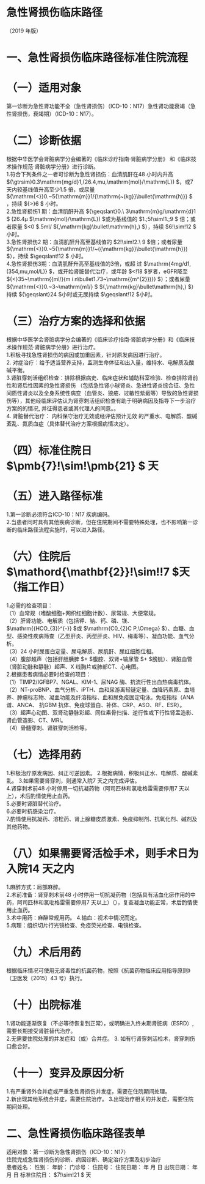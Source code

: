 # 急性肾损伤临床路径  
（2019 年版）  
# 一、急性肾损伤临床路径标准住院流程  
# （一）适用对象  
第一诊断为急性肾功能不全（急性肾损伤）（ICD-10：N17）急性肾功能衰竭（急性肾损伤，衰竭期）（ICD-10：N17）。  
# （二）诊断依据  
根据中华医学会肾脏病学分会编著的《临床诊疗指南·肾脏病学分册》 和《临床技术操作规范·肾脏病学分册》进行诊断。  
1.符合下列条件之一者可诊断为急性肾损伤：血清肌酐在48 小时内升高 ${\gtrsim}0.3\mathrm{mg/d}1\,(26.4\,mu\,\mathrm{mol}/\mathrm{L}) $，或7 天内较基线值升高至少1.5 倍，或尿量 ${\mathrm{<}}0.~5{\mathrm{m}}1/{\mathrm{~(kg}}\bullet{\mathrm{h)}} $ ，持续 ${>}6 $ 小时。  
2.急性肾损伤1 期：血清肌酐升高 ${\geqslant}0.\ 3\mathrm{m}g/\mathrm{d}1 $  (26.4μ $\mathrm{mol}/\mathrm{L}) $或为基线值的 $1.\;5\!\sim\!1.\;9 $ 倍；或者尿量 $<0 $.5ml/ $(\,\mathrm{kg}\bullet\mathrm{h}\,) $），持续 $6\!\sim\!12 $ 小时。  
3.急性肾损伤2 期：血清肌酐升高至基线值的 $2\!\sim\!2.\ 9 $倍；或者尿量 ${\mathrm{<}}0.~5{\mathrm{m}}1/~({\mathrm{kg}}\bullet{\mathrm{h}}) $），持续 $\geqslant\!12 $ 小时。  
4.急性肾损伤3期：血清肌酐升高至基线值的3倍，或超 过 $\mathrm{4mg/d1\,(354\,mu\,mol/L)} $，或开始肾脏替代治疗，或年龄 $<\!18 $岁者，eGFR降至 ${<}35~\mathrm{{ml/\}(m i n\bullet1.73~\mathrm{{m^{2}})}} $）；或者尿量 ${\mathrm{<}}0.~3~\mathrm{m1/} $ $(\,\mathrm{kg}\bullet\mathrm{h}\,) $）持续 ${\geqslant}24 $小时或无尿持续 $\geqslant\!12 $小时。  
# （三）治疗方案的选择和依据  
根据中华医学会肾脏病学分会编著的《临床诊疗指南·肾脏病学分册》和《临床技术操作规范·肾脏病学分册》进行治疗。  
1.积极寻找急性肾损伤的病因或加重因素，针对原发病因进行治疗。  
2. 对症治疗：给予适当营养支持，监测生命体征和出入量，维持水、电解质及酸碱平衡。  
3.肾脏穿刺活组织检查：排除根据病史、临床症状和辅助科室检验、检查排除肾前性和肾后性因素的急性肾损伤 （包括急性肾小球肾炎、急进性肾炎综合征、急性间质性肾炎以及全身系统性病变（血管炎、狼疮、过敏性紫癜等）导致的急性肾损伤等），其他经临床评估认为肾穿刺活组织检查有助于明确病因及指导下一步治疗方案的的情况, 并征得患者或其代理人的同意。。  
4.   肾脏替代治疗： 内科保守治疗无效或经评估预计无效 的严重水、电解质、酸碱紊乱、氮质血症（具体替代治疗方案根据病情决定）。  
# （四）标准住院日 $\pmb{7}\!\sim\!\pmb{21} $ 天  
# （五）进入路径标准  
1.第一诊断必须符合ICD-10：N17 疾病编码。  
2.当患者同时具有其他疾病诊断，但在住院期间不需要特殊处理，也不影响第一诊断的临床路径流程实施时，可以进入路径。  
# （六）住院后 $\mathord{\mathbf{2}}\!\sim\!\!7 $天（指工作日）  
1.必需的检查项目：  
（1）血常规（嗜酸细胞+网织红细胞计数）、尿常规、大便常规。  
（2）肝肾功能、电解质（包括钾、钠、钙、磷、镁、 $\mathrm{{HCO_{3}}^{-}} $或 $\mathrm{C0_{2}C P\,\Omega} $）、血糖、血型、感染性疾病筛查（乙型肝炎、丙型肝炎、HIV、梅毒等）、凝血功能、血气分析。  
（3）24 小时尿蛋白定量、尿电解质、尿肌酐、尿红细胞位相。  
（4）腹部超声（包括肝胆胰脾 $+ $腹腔、双肾+输尿管 $+ $膀胱）、肾脏血管（肾脏动脉和静脉）超声、X 线胸片或肺部CT、心电图。  
2.根据患者病情必要时检查的项目：  
（1）TIMP2/IGFBP7、NGAL、KIM-1、尿NAG 酶、抗流行性出血热病毒抗体。  
（2）NT-proBNP、血气分析、iPTH、血和尿游离轻链定量、血降钙素原、血培养、肿瘤标志物、凝血功能及纤溶指标、血和尿免疫固定电泳。免疫指标（ANA 谱、ANCA、 抗GBM 抗体、免疫球蛋白、补体、CRP、ASO、RF、ESR）。  
（3）超声心动图、双肾动静脉彩超、同位素骨扫描、逆行性或下行性肾盂造影、肾血管造影、CT、MRI。  
（4）骨髓穿刺、肾脏穿刺活检等。  
# （七）选择用药  
1.积极治疗原发病因、纠正可逆因素。 2.根据病情，积极纠正水、电解质、酸碱紊乱。 3.如果需要肾穿刺，则通常入院7 天之内完成评估。  
4.肾穿刺术前48 小时停用一切抗凝药物（阿司匹林和氯吡格雷需要停用7 天以上），术后酌情使用止血药。  
5.必要时肾脏替代治疗。  
6.必要时抗感染治疗。  
7.酌情使用抗凝药、溶栓药、肾上腺糖皮质激素、免疫抑制剂、抗氧化剂、碱剂及其他药物。  
# （八）如果需要肾活检手术，则手术日为入院14 天之内  
1.麻醉方式：局部麻醉。  
2.术前准备：肾穿刺术前48 小时停用一切抗凝药物（包括具有活血化瘀作用的中药，阿司匹林和氯吡格雷需要停用7 天以上）（），复查凝血功能正常，术后酌情使用止血药。  
3.术中用药：麻醉常规用药。  4.输血：视术中情况而定。  
5.病理：组织切片行光镜检查、免疫荧光检查、电镜检查。  
# （九）术后用药  
根据临床情况可使用无肾毒性的抗菌药物，按照《抗菌药物临床应用指导原则》（卫医发〔2015〕43 号）执行。  
# （十）出院标准  
1.肾功能逐渐恢复（不必等待恢复到正常），或明确进入终末期肾脏病（ESRD）,需要长期接受肾脏替代治疗。  
2.无需要住院处理的并发症和（或）合并症。 3.   如有行肾穿刺活检术，肾穿刺伤口愈合好。  
# （十一）变异及原因分析  
1.有严重肾外合并症或严重急性肾损伤并发症，需要在住院期间处理。  
2.新出现其他系统合并症，需要住院治疗。 3.出现治疗相关的并发症，需要住院期间处理。  
# 二、急性肾损伤临床路径表单  
适用对象：第一诊断为急性肾损伤（ICD-10：N17）  
住院完成急性肾损伤的诊断、病因诊断、确定治疗方案及初步治疗  
患者姓名：       性别：    年龄：      门诊号：        住院号：           住院日期：     年  月  日    出院日期：     年  月  日   标准住院日： $7\!\sim\!21 $ 天  
